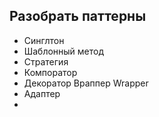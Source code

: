 ## Разобрать паттерны
- Синглтон  
- Шаблонный метод  
- Стратегия  
- Компоратор  
- Декоратор Враппер Wrapper  
- Адаптер  
- 
